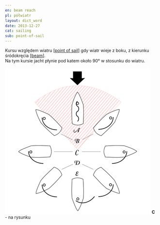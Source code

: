 ```yaml
---
en: beam reach
pl: półwiatr
layout: dict_word
date: 2013-12-27
cat: sailing
sub: point-of-sail
---
```


Kursu względem wiatru [[point of sail](/dict/p/point-of-sail.html)] gdy wiatr wieje z boku, z kierunku śródokręcia [[beam](/dict/b/beam.html)].  
Na tym kursie jacht płynie pod katem około 90° w stosunku do wiatru.

![point of sail](/img/dict/points_of_sail.png)
**C** - na rysunku